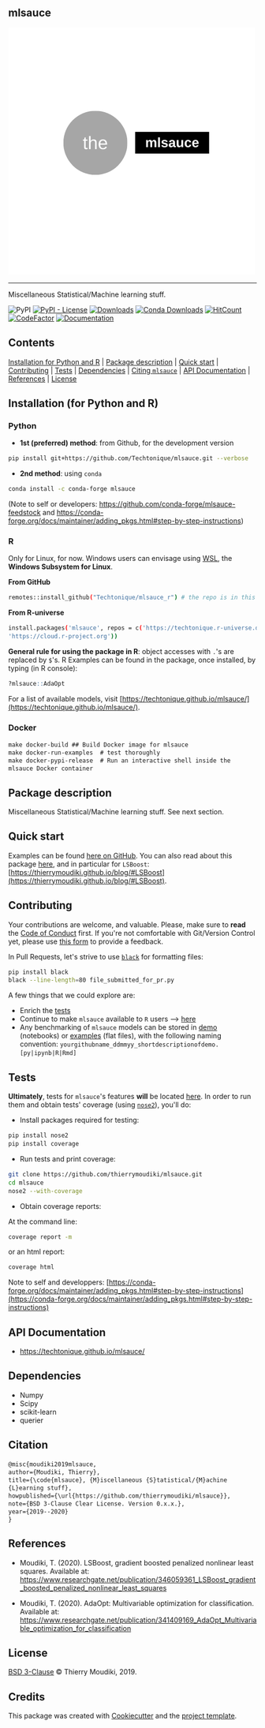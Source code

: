 mlsauce
--------

![mlsauce logo](the-mlsauce.png)

<hr>

Miscellaneous Statistical/Machine learning stuff.  

![PyPI](https://img.shields.io/pypi/v/mlsauce) [![PyPI - License](https://img.shields.io/pypi/l/mlsauce)](https://github.com/Techtonique/mlsauce/blob/master/LICENSE) [![Downloads](https://pepy.tech/badge/mlsauce)](https://pepy.tech/project/mlsauce) [![Conda Downloads](https://img.shields.io/conda/dn/conda-forge/mlsauce.svg)](https://anaconda.org/conda-forge/mlsauce)   [![HitCount](https://hits.dwyl.com/Techtonique/mlsauce.svg?style=flat-square)](http://hits.dwyl.com/Techtonique/mlsauce)
[![CodeFactor](https://www.codefactor.io/repository/github/techtonique/mlsauce/badge)](https://www.codefactor.io/repository/github/techtonique/mlsauce)
[![Documentation](https://img.shields.io/badge/documentation-is_here-green)](https://techtonique.github.io/mlsauce/)


## Contents 
 [Installation for Python and R](#installation-for-Python-and-R) |
 [Package description](#package-description) |
 [Quick start](#quick-start) |
 [Contributing](#Contributing) |
 [Tests](#Tests) |
 [Dependencies](#dependencies) |
 [Citing `mlsauce`](#Citation) |
 [API Documentation](#api-documentation) |
 [References](#References) |
 [License](#License) 


## Installation (for Python and R)

### Python 

- __1st (preferred) method__: from Github, for the development version

```bash
pip install git+https://github.com/Techtonique/mlsauce.git --verbose
```

- __2nd method__: using `conda`

```bash
conda install -c conda-forge mlsauce 
```

(Note to self or developers: https://github.com/conda-forge/mlsauce-feedstock and https://conda-forge.org/docs/maintainer/adding_pkgs.html#step-by-step-instructions)

### R 

Only for Linux, for now. Windows users can envisage using [WSL](https://docs.microsoft.com/en-us/windows/wsl/install-win10), the **Windows Subsystem for Linux**.

**From GitHub**

```bash
remotes::install_github("Techtonique/mlsauce_r") # the repo is in this organization
```

**From R-universe**

```bash
install.packages('mlsauce', repos = c('https://techtonique.r-universe.dev',
'https://cloud.r-project.org'))
```

__General rule for using the package in R__:  object accesses with `.`'s are replaced by `$`'s. R Examples can be found in the package, once installed, by typing (in R console):

```R
?mlsauce::AdaOpt
```

For a list of available models, visit [https://techtonique.github.io/mlsauce/](https://techtonique.github.io/mlsauce/).

### Docker

```
make docker-build ## Build Docker image for mlsauce
make docker-run-examples  # test thoroughly
make docker-pypi-release  # Run an interactive shell inside the mlsauce Docker container
```

## Package description

Miscellaneous Statistical/Machine learning stuff. See next section. 

## Quick start

Examples can be found [here on GitHub](https://github.com/Techtonique/mlsauce/tree/master/examples). You can also read about this package [here](https://thierrymoudiki.github.io/blog/), and in particular for `LSBoost`: [https://thierrymoudiki.github.io/blog/#LSBoost](https://thierrymoudiki.github.io/blog/#LSBoost).

## Contributing

Your contributions are welcome, and valuable. Please, make sure to __read__ the [Code of Conduct](CONTRIBUTING.md) first. If you're not comfortable with Git/Version Control yet, please use [this form](https://forms.gle/tm7dxP1jSc75puAb9) to provide a feedback.

In Pull Requests, let's strive to use [`black`](https://black.readthedocs.io/en/stable/) for formatting files: 

```bash
pip install black
black --line-length=80 file_submitted_for_pr.py
```

A few things that we could explore are:

- Enrich the [tests](#Tests)
- Continue to make `mlsauce` available to `R` users --> [here](./R-package)
- Any benchmarking of `mlsauce` models can be stored in [demo](/mlsauce/demo) (notebooks) or [examples](./examples) (flat files), with the following naming convention:  `yourgithubname_ddmmyy_shortdescriptionofdemo.[py|ipynb|R|Rmd]`


## Tests

**Ultimately**, tests for `mlsauce`'s features **will** be located [here](mlsauce/tests). In order to run them and obtain tests' coverage (using [`nose2`](https://nose2.readthedocs.io/en/latest/)), you'll do: 

- Install packages required for testing: 

```bash
pip install nose2
pip install coverage
```

- Run tests and print coverage:

```bash
git clone https://github.com/thierrymoudiki/mlsauce.git
cd mlsauce
nose2 --with-coverage
```

- Obtain coverage reports:

At the command line:

```bash
coverage report -m
```

  or an html report:

```bash
coverage html
```

Note to self and developpers: [https://conda-forge.org/docs/maintainer/adding_pkgs.html#step-by-step-instructions](https://conda-forge.org/docs/maintainer/adding_pkgs.html#step-by-step-instructions)

## API Documentation

- https://techtonique.github.io/mlsauce/

## Dependencies 

- Numpy
- Scipy
- scikit-learn
- querier

## Citation

```
@misc{moudiki2019mlsauce,
author={Moudiki, Thierry},
title={\code{mlsauce}, {M}iscellaneous {S}tatistical/{M}achine {L}earning stuff},
howpublished={\url{https://github.com/thierrymoudiki/mlsauce}},
note={BSD 3-Clause Clear License. Version 0.x.x.},
year={2019--2020}
}
```

## References

- Moudiki, T. (2020). LSBoost, gradient boosted penalized nonlinear least squares.
    Available at: 
  https://www.researchgate.net/publication/346059361_LSBoost_gradient_boosted_penalized_nonlinear_least_squares

- Moudiki, T. (2020). AdaOpt: Multivariable optimization for classification. 
    Available at: 
    https://www.researchgate.net/publication/341409169_AdaOpt_Multivariable_optimization_for_classification

## License

[BSD 3-Clause](LICENSE) © Thierry Moudiki, 2019. 


## Credits

This package was created with [Cookiecutter](https://github.com/cookiecutter/cookiecutter)  and the [project template](https://github.com/audreyr/cookiecutter-pypackage).

